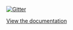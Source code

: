 [![Gitter](https://badges.gitter.im/WeatherLink/weatherlink-live-local-api.svg)](https://gitter.im/WeatherLink/weatherlink-live-local-api?utm_source=badge&utm_medium=badge&utm_campaign=pr-badge&utm_content=badge)

[View the documentation](https://weatherlink.github.io/weatherlink-live-local-api/)
